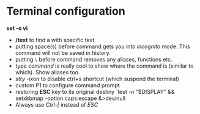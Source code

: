 # Terminal configuration

**set -o vi** 
* **/text** to find a with specific text
* putting space(s) before command gets you into *incognito* mode. This command will not be saved in history.
* putting `\` before command removes any aliases, functions etc.
* type *command* is really cool to show where the command is (similar to which). Show aliases too.
* *stty -ixon* to disable ctrl+s shortcut (which suspend the terminal)
* custom P1 to configure command prompt
* restoring **ESC** key to its original destiny
`test -n "$DISPLAY" && setxkbmap -option caps:escape &>dev/null
* Always use *Ctrl-[* instead of *ESC*

